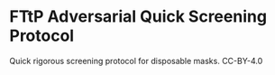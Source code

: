 # FTtP Adversarial Quick Screening Protocol
Quick rigorous screening protocol for disposable masks.
CC-BY-4.0

